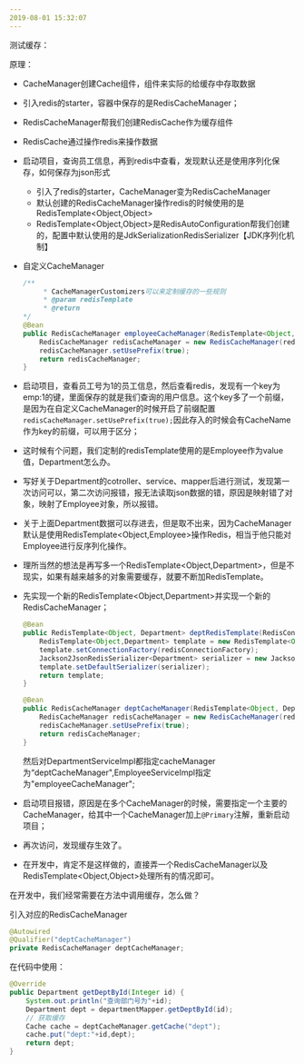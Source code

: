 ```yaml
---
2019-08-01 15:32:07
---
```








测试缓存：

原理：

- CacheManager创建Cache组件，组件来实际的给缓存中存取数据

- 引入redis的starter，容器中保存的是RedisCacheManager；

- RedisCacheManager帮我们创建RedisCache作为缓存组件

- RedisCache通过操作redis来操作数据

- 启动项目，查询员工信息，再到redis中查看，发现默认还是使用序列化保存，如何保存为json形式

  - 引入了redis的starter，CacheManager变为RedisCacheManager
  - 默认创建的RedisCacheManager操作redis的时候使用的是RedisTemplate<Object,Object>
  - RedisTemplate<Object,Object>是RedisAutoConfiguration帮我们创建的，配置中默认使用的是JdkSerializationRedisSerializer【JDK序列化机制】

- 自定义CacheManager

  ```java
  /**
       * CacheManagerCustomizers可以来定制缓存的一些规则
       * @param redisTemplate
       * @return
  */
  @Bean
  public RedisCacheManager employeeCacheManager(RedisTemplate<Object, Employee> redisTemplate){
      RedisCacheManager redisCacheManager = new RedisCacheManager(redisTemplate);
      redisCacheManager.setUsePrefix(true);
      return redisCacheManager;
  }
  ```

- 启动项目，查看员工号为1的员工信息，然后查看redis，发现有一个key为emp:1的键，里面保存的就是我们查询的用户信息。这个key多了一个前缀，是因为在自定义CacheManager的时候开启了前缀配置`  redisCacheManager.setUsePrefix(true);`因此存入的时候会有CacheName作为key的前缀，可以用于区分；

- 这时候有个问题，我们定制的redisTemplate使用的是Employee作为value值，Department怎么办。

- 写好关于Department的cotroller、service、mapper后进行测试，发现第一次访问可以，第二次访问报错，报无法读取json数据的错，原因是映射错了对象，映射了Employee对象，所以报错。

- 关于上面Department数据可以存进去，但是取不出来，因为CacheManager默认是使用RedisTemplate<Object,Employee>操作Redis，相当于他只能对Employee进行反序列化操作。

- 理所当然的想法是再写多一个RedisTemplate<Object,Department>，但是不现实，如果有越来越多的对象需要缓存，就要不断加RedisTemplate。

- 先实现一个新的RedisTemplate<Object,Department>并实现一个新的RedisCacheManager；

  ```java
  @Bean
  public RedisTemplate<Object, Department> deptRedisTemplate(RedisConnectionFactory redisConnectionFactory) {
      RedisTemplate<Object,Department> template = new RedisTemplate<Object, Department>();
      template.setConnectionFactory(redisConnectionFactory);
      Jackson2JsonRedisSerializer<Department> serializer = new Jackson2JsonRedisSerializer<Department>(Department.class);
      template.setDefaultSerializer(serializer);
      return template;
  }
  
  @Bean
  public RedisCacheManager deptCacheManager(RedisTemplate<Object, Department> redisTemplate){
      RedisCacheManager redisCacheManager = new RedisCacheManager(redisTemplate);
      redisCacheManager.setUsePrefix(true);
      return redisCacheManager;
  }
  ```

  然后对DepartmentServiceImpl都指定cacheManager为“deptCacheManager",EmployeeServiceImpl指定为"employeeCacheManager";

- 启动项目报错，原因是在多个CacheManager的时候，需要指定一个主要的CacheManager，给其中一个CacheManager加上`@Primary`注解，重新启动项目；
- 再次访问，发现缓存生效了。
- 在开发中，肯定不是这样做的，直接弄一个RedisCacheManager以及RedisTemplate<Object,Object>处理所有的情况即可。



在开发中，我们经常需要在方法中调用缓存，怎么做？

引入对应的RedisCacheManager

```java
@Autowired
@Qualifier("deptCacheManager")
private RedisCacheManager deptCacheManager;
```

在代码中使用：

```java
@Override
public Department getDeptById(Integer id) {
    System.out.println("查询部门号为"+id);
    Department dept = departmentMapper.getDeptById(id);
    // 获取缓存
    Cache cache = deptCacheManager.getCache("dept");
    cache.put("dept:"+id,dept);
    return dept;
}
```


